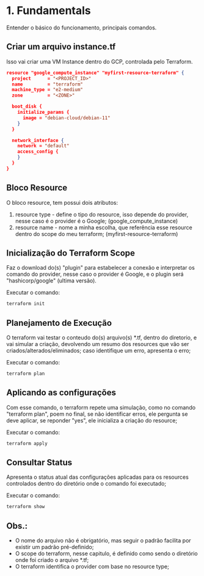 # 1. Fundamentals
Entender o básico do funcionamento, principais comandos.


## Criar um arquivo instance.tf
Isso vai criar uma VM Instance dentro do GCP, controlada pelo Terraform.

```json
resource "google_compute_instance" "myfirst-resource-terraform" {
  project      = "<PROJECT_ID>"
  name         = "terraform"
  machine_type = "e2-medium"
  zone         = "<ZONE>"

  boot_disk {
    initialize_params {
      image = "debian-cloud/debian-11"
    }
  }

  network_interface {
    network = "default"
    access_config {
    }
  }
}
```

## Bloco Resource
O bloco resource, tem possui dois atributos:
1. resource type - define o tipo do resource, isso depende do provider, nesse caso é o provider é o Google; (google_compute_instance)
2. resource name - nome a minha escolha, que referência esse resource dentro do scope do meu terraform; (myfirst-resource-terraform)

## Inicialização do Terraform Scope
Faz o download do(s) "plugin" para estabelecer a conexão e interpretar os comando do provider, nesse caso o provider é Google, e o plugin será "hashicorp/google" (ultima versão).

Executar o comando:
```bash
terraform init
```

## Planejamento de Execução
O terraform vai testar o conteudo do(s) arquivo(s) *.tf, dentro do diretorio, e vai simular a criação, devolvendo um resumo dos resources que vão ser criados/alterados/eliminados; caso identifique um erro, apresenta o erro;

Executar o comando:
```bash
terraform plan
```

## Aplicando as configurações
Com esse comando, o terraform repete uma simulação, como no comando "terraform plan", poem no final, se não identificar erros, ele pergunta se deve aplicar, se reponder "yes", ele inicializa a criação do resource; 

Executar o comando:
```bash
terraform apply
```

## Consultar Status
Apresenta o status atual das configurações aplicadas para os resources controlados dentro do diretório onde o comando foi executado; 

Executar o comando:
```bash
terraform show
```


## Obs.:
- O nome do arquivo não é obrigatório, mas seguir o padrão facilita por existir um padrão pré-definido;
- O scope do terraform, nesse capitulo, é definido como sendo o diretório onde foi criado o arquivo *.tf;
- O terraform identifica o provider com base no resource type;